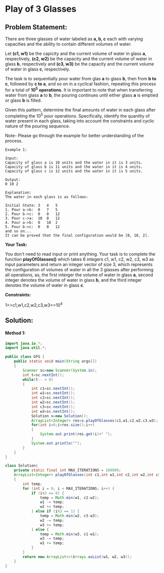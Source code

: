 # Play of 3 Glasses

## Problem Statement:

There are three glasses of water labeled as **a, b, c** each with varying capacities and the ability to contain different volumes of water.

Let **(c1, w1)** be the capicity and the current volume of water in glass **a**, respectively, **(c2, w2)** be the capacity and the current volume of water in glass **b**, respectively and **(c3, w3)** be the capacity and the current volume of water in glass **c**, respectively.

The task is to sequentially pour water from glas **a** to glass **b**, then from **b to c**, followed by **c to a**, and so on in a cyclical fashion, repeating this process for a total of **10<sup>5</sup> operations**. It is important to note that when transferring water from glass **a** to **b**, the pouring continues until either glass **a** is emptied or glass **b** is filled.

Given this pattern, determine the final amounts of water in each glass after completing the 10<sup>5</sup> pour operations. Specifically, identify the quantity of water present in each glass, taking into account the constraints and cyclic nature of the pouring sequence.

Note- Please go through the example for better understanding of the process.

```
Example 1:

Input:
Capacity of glass a is 10 units and the water in it is 3 units.
Capacity of glass b is 11 units and the water in it is 4 units.
Capacity of glass c is 12 units and the water in it is 5 units.

Output:
0 10 2

Explanation:
The water in each glass is as follows:

Initial State: 3   4   5
1. Pour a->b:  0   7   5
2. Pour b->c:  0   0   12
3. Pour c->a:  10  0   12
4. Pour a->b:  0   10  2 
5. Pour b->c:  0   0   12
and so on...
It can be proved that the final configuration would be [0, 10, 2].
```

**Your Task:**

You don't need to read input or print anything. Your task is to complete the function **playOfGlasses()** which takes 6 integers c1, w1, c2, w2, c3, w3 as input parameters and return an integer vector of size 3, which represents the configuration of volumes of water in all the 3 glasses after performing all operations, as, the first interger the volume of water in glass **a**, second integer denotes the volume of water in glass **b**, and the third integer denotes the volume of water in glass **c**.

**Constraints:**

1<=c1,w1,c2,w2,c3,w3<=10<sup>4</sup>

## Solution:

#### Method 1:

```java
import java.io.*;
import java.util.*;

public class GFG {
    public static void main(String args[]) 
    {
        Scanner sc=new Scanner(System.in);
        int t=sc.nextInt();
        while(t-- > 0)
        {
            int c1=sc.nextInt();
            int w1=sc.nextInt();
            int c2=sc.nextInt();
            int w2=sc.nextInt();
            int c3=sc.nextInt();
            int w3=sc.nextInt();
            Solution s=new Solution();
            ArrayList<Integer> res=s.playOfGlasses(c1,w1,c2,w2,c3,w3);
            for(int i=0;i<res.size();i++)
            {
                System.out.print(res.get(i)+" ");
            }
            System.out.println("");
        }
    }
}

class Solution{
    private static final int MAX_ITERATIONS = 100000;
    ArrayList<Integer> playOfGlasses(int c1,int w1,int c2,int w2,int c3,int w3)
    {
        int temp;
        for (int i = 0; i < MAX_ITERATIONS; i++) {
            if (i%3 == 0) {
                temp = Math.min(w1, c2-w2);
                w1 -= temp;
                w2 += temp;
            } else if (i%3 == 1) {
                temp = Math.min(w2, c3-w3);
                w2 -= temp;
                w3 += temp;
            } else {
                temp = Math.min(w3, c1-w1);
                w3 -= temp;
                w1 += temp;
            }
        }
        return new ArrayList<>(Arrays.asList(w1, w2, w3));
    }
}
```